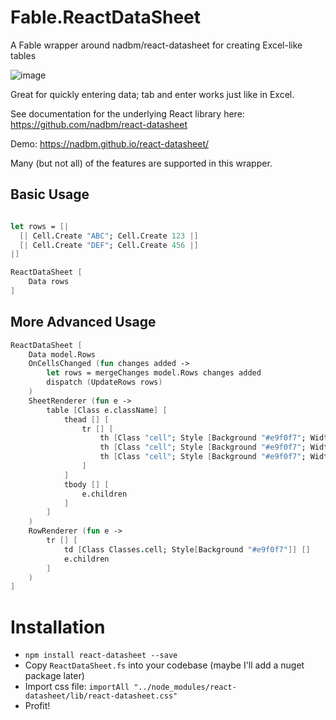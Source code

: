 # Fable.ReactDataSheet
A Fable wrapper around nadbm/react-datasheet for creating Excel-like tables

![image](https://user-images.githubusercontent.com/1030435/149204330-ae6d39d7-2e6e-499b-adf0-e0694f714e5d.png)

Great for quickly entering data; tab and enter works just like in Excel.

See documentation for the underlying React library here: 
https://github.com/nadbm/react-datasheet

Demo:
https://nadbm.github.io/react-datasheet/

Many (but not all) of the features are supported in this wrapper.  

## Basic Usage
```fsharp

let rows = [|
  [| Cell.Create "ABC"; Cell.Create 123 |]
  [| Cell.Create "DEF"; Cell.Create 456 |]
|]

ReactDataSheet [ 
    Data rows
]
```

## More Advanced Usage
```fsharp
ReactDataSheet [ 
    Data model.Rows
    OnCellsChanged (fun changes added -> 
        let rows = mergeChanges model.Rows changes added
        dispatch (UpdateRows rows)
    )
    SheetRenderer (fun e ->
        table [Class e.className] [
            thead [] [
                tr [] [
                    th [Class "cell"; Style [Background "#e9f0f7"; Width "32px"]] []
                    th [Class "cell"; Style [Background "#e9f0f7"; Width "250px"]] [str "Sheet Number"]
                    th [Class "cell"; Style [Background "#e9f0f7"; Width "820px"]] [str "Sheet Name"]
                ]
            ]
            tbody [] [ 
                e.children 
            ]
        ]
    )
    RowRenderer (fun e -> 
        tr [] [
            td [Class Classes.cell; Style[Background "#e9f0f7"]] []
            e.children
        ]
    )
]
```

# Installation
* `npm install react-datasheet --save`
* Copy `ReactDataSheet.fs` into your codebase (maybe I'll add a nuget package later)
* Import css file: `importAll "../node_modules/react-datasheet/lib/react-datasheet.css"`
* Profit!

